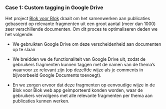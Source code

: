 ### Case 1: Custom tagging in Google Drive

Het project [Blok voor Blok]("/#portfolio-blok-voor-blok") draait om het samenwerken aan publicaties gebaseerd op relevante fragmenten uit een groot aantal (meer dan 1000) zeer verschillende documenten. Om dit proces te optimaliseren deden we het volgende:

+ We gebruikten Google Drive om deze verscheidenheid aan documenten op te slaan

+ We breidden we de functionaliteit van Google Drive uit, zodat de gebruikers fragmenten kunnen taggen met de namen van de thema’s waarvoor ze relevant zijn (op dezelfde wijze als je comments in bijvoorbeeld Google Documents toevoegt).

+ En we zorgen ervoor dat deze fragmenten op eenvoudige wijze in de Blok voor Blok web app geimporteerd konden worden, waar de gebruikers vervolgens met alle relevante fragmenten per thema aan publicaties kunnen werken.
